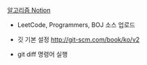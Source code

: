 [알고리즘 Notion](https://star-girdle-900.notion.site/0892af59a788458a85f383ddb890ab7d)

- LeetCode, Programmers, BOJ 소스 업로드

- 깃 기본 설정
http://git-scm.com/book/ko/v2

- git diff 명령어 실행